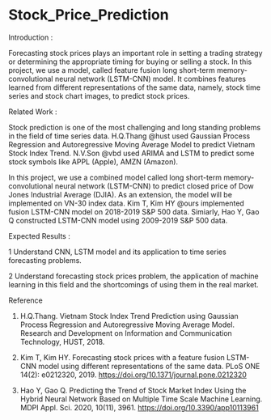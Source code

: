 # Stock_Price_Prediction

Introduction :

Forecasting stock prices plays an important role in setting a trading strategy or determining the appropriate timing for buying or selling a stock. In this project, we use a model, called feature fusion long short-term memory-convolutional neural network (LSTM-CNN) model. It combines features learned from different representations of the same data, namely, stock time series and stock chart images, to predict stock prices.

Related Work :

Stock prediction is one of the most challenging and long standing problems in the field of time series data. H.Q.Thang @hust used Gaussian Process Regression and Autoregressive Moving Average Model to predict Vietnam Stock Index Trend. N.V.Son @vbd used ARIMA and LSTM to predict some stock symbols like APPL (Apple), AMZN (Amazon).

In this project, we use a combined model called long short-term memory-convolutional neural network (LSTM-CNN) to predict closed price of Dow Jones Industrial Average (DJIA). As an extension, the model will be implemented on VN-30 index data. Kim T, Kim HY @ours implemented fusion LSTM-CNN model on 2018-2019 S&P 500 data. Simiarly, Hao Y, Gao Q constructed LSTM-CNN model using 2009-2019 S&P 500 data.

Expected Results : 

1 Understand CNN, LSTM model and its application to time series forecasting problems.

2 Understand forecasting stock prices problem, the application of machine learning in this field and the shortcomings of using them in the real market.

Reference
1. H.Q.Thang. Vietnam Stock Index Trend Prediction using Gaussian Process Regression and Autoregressive Moving Average Model. Research and Development on Information and Communication Technology, HUST, 2018.

2. Kim T, Kim HY. Forecasting stock prices with a feature fusion LSTM-CNN model using different representations of the same data. PLoS ONE 14(2): e0212320, 2019. https://doi.org/10.1371/journal.pone.0212320

3. Hao Y, Gao Q. Predicting the Trend of Stock Market Index Using the Hybrid Neural Network Based on Multiple Time Scale Machine Learning. MDPI Appl. Sci. 2020, 10(11), 3961. https://doi.org/10.3390/app10113961


